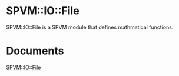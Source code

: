 # SPVM::IO::File

SPVM::IO::File is a SPVM module that defines mathmatical functions. 

# Documents

<a href="https://metacpan.org/pod/SPVM::IO::File">SPVM::IO::File</a>
